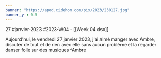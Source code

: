 ```yaml
---
banner: "https://apod.cidehom.com/pix/2023/230127.jpg"
banner_y : 0.5
---
```

27 #janvier-2023 #2023-W04 - [[Week 04.xlsx]]


Aujourd'hui, le vendredi 27 janvier 2023, j'ai aimé manger avec Ambre, discuter de tout et de rien avec elle sans aucun problème et la regarder danser folle sur des musiques ^Ambre